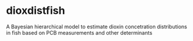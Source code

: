 # dioxdistfish
A Bayesian hierarchical model to estimate dioxin concetration distributions in fish based on PCB measurements and other determinants
